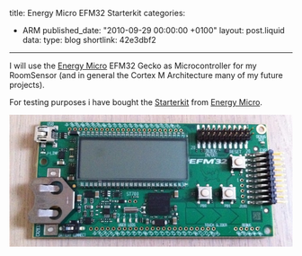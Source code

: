 title: Energy Micro EFM32 Starterkit
categories:
  - ARM
published_date: "2010-09-29 00:00:00 +0100"
layout: post.liquid
data:
  type: blog
  shortlink: 42e3dbf2
---
I will use the [Energy Micro](http://www.energymicro.com) EFM32 Gecko as Microcontroller for my RoomSensor (and in general the Cortex M Architecture many of my future projects).

For testing purposes i have bought the [Starterkit](http://www.energymicro.com/tools/efm32-gecko-starter-kit) from [Energy Micro](http://www.energymicro.com).

<!-- more -->

![EFM32 Starterkit](efm32stk.jpg)
